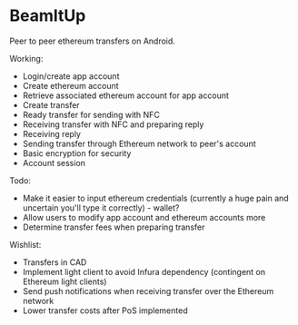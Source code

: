 # BeamItUp
Peer to peer ethereum transfers on Android.

Working:
* Login/create app account
* Create ethereum account
* Retrieve associated ethereum account for app account
* Create transfer
* Ready transfer for sending with NFC
* Receiving transfer with NFC and preparing reply
* Receiving reply
* Sending transfer through Ethereum network to peer's account
* Basic encryption for security
* Account session

Todo:
* Make it easier to input ethereum credentials (currently a huge pain and uncertain you'll type it correctly) - wallet?
* Allow users to modify app account and ethereum accounts more
* Determine transfer fees when preparing transfer

Wishlist:
* Transfers in CAD
* Implement light client to avoid Infura dependency (contingent on Ethereum light clients)
* Send push notifications when receiving transfer over the Ethereum network
* Lower transfer costs after PoS implemented
